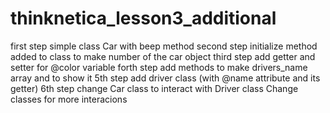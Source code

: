# thinknetica_lesson3_additional
first step
simple class Car with beep method
second step
initialize method added to class to make number of the car object
third step
add getter and setter for @color variable
forth step
add methods to make drivers_name array and to show it
5th step
add driver class (with @name attribute and its getter)
6th step
change Car class to interact with Driver class
Change classes for more interacions
